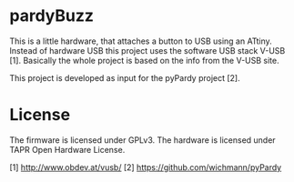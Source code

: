 # pardyBuzz
This is a little hardware, that attaches a button to USB using an ATtiny. Instead of hardware USB this project uses the software USB stack V-USB [1]. Basically the whole project is based on the info from the V-USB site.

This project is developed as input for the pyPardy project [2].

# License
The firmware is licensed under GPLv3. The hardware is licensed under TAPR Open Hardware License.

[1] http://www.obdev.at/vusb/
[2] https://github.com/wichmann/pyPardy

